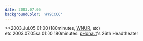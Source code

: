 ```yaml
---
date: 2003.07.05
backgroundColor: '#99CCCC'
---
```


\>>2003.Jul.05 01:00 (180minutes, [WNUR](http://www.wnur.org/), etc)  
etc 2003.07.05sa 01:00 180minutes: [pHonaut](http://www.phonaut.com/)'s 26th Headtheater